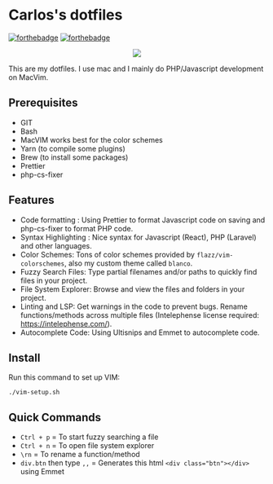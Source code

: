 # Carlos's dotfiles

[![forthebadge](https://forthebadge.com/images/badges/compatibility-ie-6.svg)](https://forthebadge.com)
[![forthebadge](https://forthebadge.com/images/badges/built-with-resentment.svg)](https://forthebadge.com)

<p align="center">
    <img src="https://i.imgur.com/bp0dGrL.gif">
</p>

This are my dotfiles. I use mac and I mainly do PHP/Javascript development on MacVim.

## Prerequisites

-   GIT
-   Bash
-   MacVIM works best for the color schemes
-   Yarn (to compile some plugins)
-   Brew (to install some packages)
-   Prettier
-   php-cs-fixer

## Features

-   Code formatting : Using Prettier to format Javascript code on saving and php-cs-fixer to format PHP code.
-   Syntax Highlighting : Nice syntax for Javascript (React), PHP (Laravel) and other languages.
-   Color Schemes: Tons of color schemes provided by `flazz/vim-colorschemes`, also my custom theme called `blanco`.
-   Fuzzy Search Files: Type partial filenames and/or paths to quickly find files in your project.
-   File System Explorer: Browse and view the files and folders in your project.
-   Linting and LSP: Get warnings in the code to prevent bugs. Rename functions/methods across multiple files (Intelephense license required: https://intelephense.com/).
-   Autocomplete Code: Using Ultisnips and Emmet to autocomplete code.

## Install

Run this command to set up VIM:

```
./vim-setup.sh
```

## Quick Commands

-   `Ctrl + p` = To start fuzzy searching a file
-   `Ctrl + n` = To open file system explorer
-   `\rn` = To rename a function/method
-   `div.btn` then type `,,` = Generates this html `<div class="btn"></div>` using Emmet
